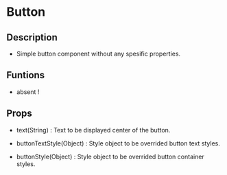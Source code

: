 # Button

## Description

- Simple button component without any spesific properties.

## Funtions

- absent !

## Props

- text(String) :  Text to be displayed center of the button.

- buttonTextStyle(Object) : Style object to be overrided button text styles.

- buttonStyle(Object) : Style object to be overrided button container styles.
